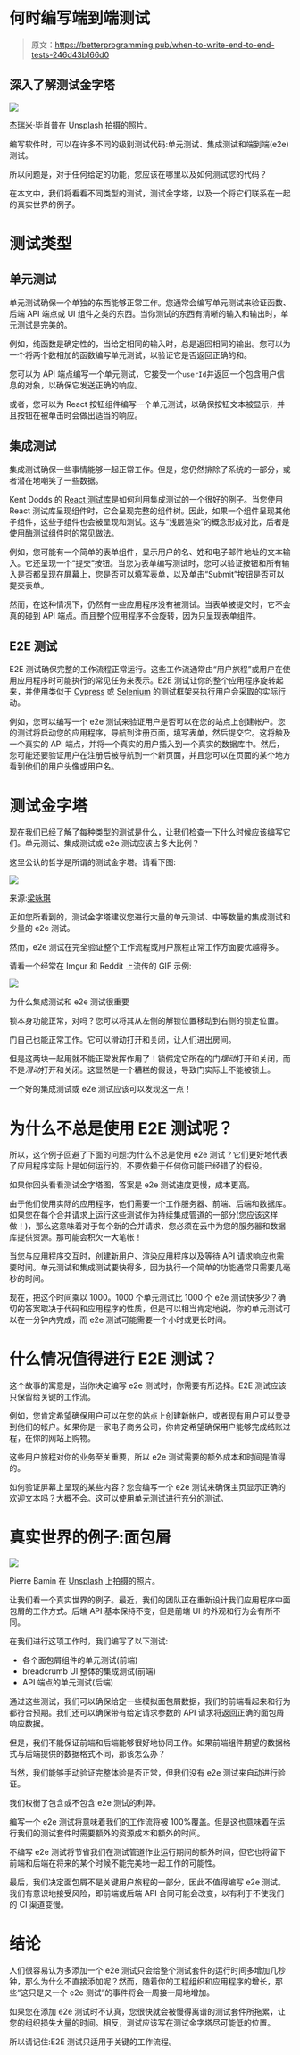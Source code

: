 # 何时编写端到端测试

> 原文：<https://betterprogramming.pub/when-to-write-end-to-end-tests-246d43b166d0>

## 深入了解测试金字塔

![](img/91331b99818e033a87ec43a5259db6dc.png)

杰瑞米·毕肖普在 [Unsplash](https://unsplash.com?utm_source=medium&utm_medium=referral) 拍摄的照片。

编写软件时，可以在许多不同的级别测试代码:单元测试、集成测试和端到端(e2e)测试。

所以问题是，对于任何给定的功能，您应该在哪里以及如何测试您的代码？

在本文中，我们将看看不同类型的测试，测试金字塔，以及一个将它们联系在一起的真实世界的例子。

# 测试类型

## 单元测试

单元测试确保一个单独的东西能够正常工作。您通常会编写单元测试来验证函数、后端 API 端点或 UI 组件之类的东西。当你测试的东西有清晰的输入和输出时，单元测试是完美的。

例如，纯函数是确定性的，当给定相同的输入时，总是返回相同的输出。您可以为一个将两个数相加的函数编写单元测试，以验证它是否返回正确的和。

您可以为 API 端点编写一个单元测试，它接受一个`userId`并返回一个包含用户信息的对象，以确保它发送正确的响应。

或者，您可以为 React 按钮组件编写一个单元测试，以确保按钮文本被显示，并且按钮在被单击时会做出适当的响应。

## 集成测试

集成测试确保一些事情能够一起正常工作。但是，您仍然排除了系统的一部分，或者潜在地嘲笑了一些数据。

Kent Dodds 的 [React 测试库](https://testing-library.com/docs/react-testing-library/intro/)是如何利用集成测试的一个很好的例子。当您使用 React 测试库呈现组件时，它会呈现完整的组件树。因此，如果一个组件呈现其他子组件，这些子组件也会被呈现和测试。这与“浅层渲染”的概念形成对比，后者是使用[酶](https://github.com/enzymejs/enzyme)测试组件时的常见做法。

例如，您可能有一个简单的表单组件，显示用户的名、姓和电子邮件地址的文本输入。它还呈现一个“提交”按钮。当您为表单编写测试时，您可以验证按钮和所有输入是否都呈现在屏幕上，您是否可以填写表单，以及单击“Submit”按钮是否可以提交表单。

然而，在这种情况下，仍然有一些应用程序没有被测试。当表单被提交时，它不会真的碰到 API 端点。而且整个应用程序不会旋转，因为只呈现表单组件。

## E2E 测试

E2E 测试确保完整的工作流程正常运行。这些工作流通常由“用户旅程”或用户在使用应用程序时可能执行的常见任务来表示。E2E 测试让你的整个应用程序旋转起来，并使用类似于 [Cypress](https://www.cypress.io/) 或 [Selenium](https://www.selenium.dev/) 的测试框架来执行用户会采取的实际行动。

例如，您可以编写一个 e2e 测试来验证用户是否可以在您的站点上创建帐户。您的测试将启动您的应用程序，导航到注册页面，填写表单，然后提交它。这将触及一个真实的 API 端点，并将一个真实的用户插入到一个真实的数据库中。然后，您可能还要验证用户在注册后被导航到一个新页面，并且您可以在页面的某个地方看到他们的用户头像或用户名。

# 测试金字塔

现在我们已经了解了每种类型的测试是什么，让我们检查一下什么时候应该编写它们。单元测试、集成测试或 e2e 测试应该占多大比例？

这里公认的哲学是所谓的测试金字塔。请看下图:

![](img/efd7ecc3ff74addd378231e88370506b.png)

来源:[梁咏琪](https://medium.com/better-programming/the-test-pyramid-80d77535573)

正如您所看到的，测试金字塔建议您进行大量的单元测试、中等数量的集成测试和少量的 e2e 测试。

然而，e2e 测试在完全验证整个工作流程或用户旅程正常工作方面要优越得多。

请看一个经常在 Imgur 和 Reddit 上流传的 GIF 示例:

![](img/97106ff7885204e5efbe86ea64a052bb.png)

为什么集成测试和 e2e 测试很重要

锁本身功能正常，对吗？您可以将其从左侧的解锁位置移动到右侧的锁定位置。

门自己也能正常工作。它可以滑动打开和关闭，让人们进出房间。

但是这两块一起用就不能正常发挥作用了！锁假定它所在的门*摆动*打开和关闭，而不是*滑动*打开和关闭。这显然是一个糟糕的假设，导致门实际上不能被锁上。

一个好的集成测试或 e2e 测试应该可以发现这一点！

# 为什么不总是使用 E2E 测试呢？

所以，这个例子回避了下面的问题:为什么不总是使用 e2e 测试？它们更好地代表了应用程序实际上是如何运行的，不要依赖于任何你可能已经错了的假设。

如果你回头看看测试金字塔图，答案是 e2e 测试速度更慢，成本更高。

由于他们使用实际的应用程序，他们需要一个工作服务器、前端、后端和数据库。如果您在每个合并请求上运行这些测试作为持续集成管道的一部分(您应该这样做！)，那么这意味着对于每个新的合并请求，您必须在云中为您的服务器和数据库提供资源。那可能会积欠一大笔帐！

当您与应用程序交互时，创建新用户、渲染应用程序以及等待 API 请求响应也需要时间。单元测试和集成测试要快得多，因为执行一个简单的功能通常只需要几毫秒的时间。

现在，把这个时间乘以 1000。1000 个单元测试比 1000 个 e2e 测试快多少？确切的答案取决于代码和应用程序的性质，但是可以相当肯定地说，你的单元测试可以在一分钟内完成，而 e2e 测试可能需要一个小时或更长时间。

# 什么情况值得进行 E2E 测试？

这个故事的寓意是，当你决定编写 e2e 测试时，你需要有所选择。E2E 测试应该只保留给关键的工作流。

例如，您肯定希望确保用户可以在您的站点上创建新帐户，或者现有用户可以登录到他们的帐户。如果你是一家电子商务公司，你肯定希望确保用户能够完成结账过程，在你的网站上购物。

这些用户旅程对你的业务至关重要，所以 e2e 测试需要的额外成本和时间是值得的。

如何验证屏幕上呈现的某些内容？您会编写一个 e2e 测试来确保主页显示正确的欢迎文本吗？大概不会。这可以使用单元测试进行充分的测试。

# 真实世界的例子:面包屑

![](img/11528f636b234cfe678a0bd4d37aa74c.png)

Pierre Bamin 在 [Unsplash](https://unsplash.com?utm_source=medium&utm_medium=referral) 上拍摄的照片。

让我们看一个真实世界的例子。最近，我们的团队正在重新设计我们应用程序中面包屑的工作方式。后端 API 基本保持不变，但是前端 UI 的外观和行为会有所不同。

在我们进行这项工作时，我们编写了以下测试:

*   各个面包屑组件的单元测试(前端)
*   breadcrumb UI 整体的集成测试(前端)
*   API 端点的单元测试(后端)

通过这些测试，我们可以确保给定一些模拟面包屑数据，我们的前端看起来和行为都符合预期。我们还可以确保带有给定请求参数的 API 请求将返回正确的面包屑响应数据。

但是，我们不能保证前端和后端能够很好地协同工作。如果前端组件期望的数据格式与后端提供的数据格式不同，那该怎么办？

当然，我们能够手动验证完整体验是否正常，但我们没有 e2e 测试来自动进行验证。

我们权衡了包含或不包含 e2e 测试的利弊。

编写一个 e2e 测试将意味着我们的工作流将被 100%覆盖。但是这也意味着在运行我们的测试套件时需要额外的资源成本和额外的时间。

不编写 e2e 测试将节省我们在测试管道作业运行期间的额外时间，但它也将留下前端和后端在将来的某个时候不能完美地一起工作的可能性。

最后，我们决定面包屑不是关键用户旅程的一部分，因此不值得编写 e2e 测试。我们有意识地接受风险，即前端或后端 API 合同可能会改变，以有利于不使我们的 CI 渠道变慢。

# 结论

人们很容易认为多添加一个 e2e 测试只会给整个测试套件的运行时间多增加几秒钟，那么为什么不直接添加呢？然而，随着你的工程组织和应用程序的增长，那些“这只是又一个 e2e 测试”的事件将会一周接一周地增加。

如果您在添加 e2e 测试时不认真，您很快就会被慢得离谱的测试套件所拖累，让您的组织损失大量的时间。相反，测试应该写在测试金字塔尽可能低的位置。

所以请记住:E2E 测试只适用于关键的工作流程。
